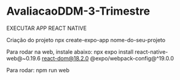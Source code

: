 # AvaliacaoDDM-3-Trimestre

EXECUTAR APP REACT NATIVE

Criação do projeto
npx create-expo-app nome-do-seu-projeto

Para rodar na web, instale abaixo:
npx expo install react-native-web@~0.19.6 react-dom@18.2.0 @expo/webpack-config@^19.0.0

Para rodar:
npm run web